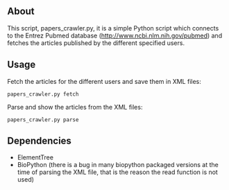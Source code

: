 ## About
This script, papers_crawler.py, it is a simple Python script which connects to the Entrez Pubmed database (http://www.ncbi.nlm.nih.gov/pubmed) and fetches the articles published by the different specified users.

## Usage
Fetch the articles for the different users and save them in XML files:

`papers_crawler.py fetch` 

Parse and show the articles from the XML files:

`papers_crawler.py parse` 

## Dependencies
- ElementTree
- BioPython (there is a bug in many biopython packaged versions at the time of parsing the XML file, that is the reason the read function is not used)
